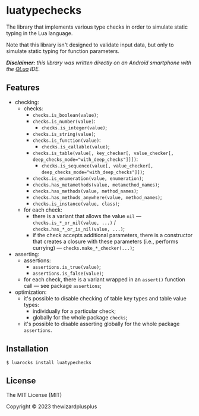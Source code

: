 # luatypechecks

The library that implements various type checks in order to simulate static typing in the Lua language.

Note that this library isn't designed to validate input data, but only to simulate static typing for function parameters.

_**Disclaimer:** this library was written directly on an Android smartphone with the [QLua](https://play.google.com/store/apps/details?id=com.quseit.qlua5pro2) IDE._

## Features

- checking:
  - checks:
    - `checks.is_boolean(value)`;
    - `checks.is_number(value)`:
      - `checks.is_integer(value)`;
    - `checks.is_string(value)`;
    - `checks.is_function(value)`:
      - `checks.is_callable(value)`;
    - `checks.is_table(value[, key_checker[, value_checker[, deep_checks_mode="with_deep_checks"]]])`:
      - `checks.is_sequence(value[, value_checker[, deep_checks_mode="with_deep_checks"]])`;
    - `checks.is_enumeration(value, enumeration)`;
    - `checks.has_metamethods(value, metamethod_names)`;
    - `checks.has_methods(value, method_names)`;
    - `checks.has_methods_anywhere(value, method_names)`;
    - `checks.is_instance(value, class)`;
  - for each check:
    - there is a variant that allows the value `nil` &mdash; `checks.is_*_or_nil(value, ...)` / `checks.has_*_or_is_nil(value, ...)`;
    - if the check accepts additional parameters, there is a constructor that creates a closure with these parameters (i.e., performs currying) &mdash; `checks.make_*_checker(...)`;
- asserting:
  - assertions:
    - `assertions.is_true(value)`;
    - `assertions.is_false(value)`;
  - for each check, there is a variant wrapped in an `assert()` function call &mdash; see package `assertions`;
- optimization:
  - it's possible to disable checking of table key types and table value types:
    - individually for a particular check;
    - globally for the whole package `checks`;
  - it's possible to disable asserting globally for the whole package `assertions`.

## Installation

```
$ luarocks install luatypechecks
```

## License

The MIT License (MIT)

Copyright &copy; 2023 thewizardplusplus
